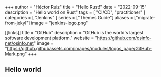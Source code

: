 +++
author =  "Héctor Ruiz"
title =  "Hello Rust!"
date = "2022-09-15"
description = "Hello world on Rust"
tags = [ 
    "CI/CD",
	"practitioner"
]
categories = [
    "Jenkins"
]
series = ["Themes Guide"]
aliases = ["migrate-from-jekyl"]
image = "jenkins-logo.png"

[[links]]
title = "GitHub"
description = "GitHub is the world's largest software development platform."
website = "https://github.com/osinfo-net/osinfo.net"
image = "https://github.githubassets.com/images/modules/logos_page/GitHub-Mark.png"
+++

## Hello world


